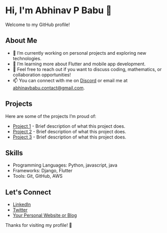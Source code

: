 # Hi, I'm Abhinav P Babu 👋

Welcome to my GitHub profile! 

## About Me

- 🔭 I’m currently working on personal projects and exploring new technologies.
- 🌱 I’m learning more about Flutter and mobile app development.
- 💬 Feel free to reach out if you want to discuss coding, mathematics, or collaboration opportunities!
- 📫 You can connect with me on [Discord](your-discord-link) or email me at [abhinavbabu.contact@gmail.com](mailto:abhinavbabu.contact@gmail.com).

## Projects

Here are some of the projects I’m proud of:

- [Project 1](link-to-your-project) - Brief description of what this project does.
- [Project 2](link-to-your-project) - Brief description of what this project does.
- [Project 3](link-to-your-project) - Brief description of what this project does.

## Skills

- Programming Languages: Python, javascript, java 
- Frameworks: Django, Flutter
- Tools: Git, GitHub, AWS

## Let's Connect

- [LinkedIn](your-linkedin-profile)
- [Twitter](your-twitter-handle)
- [Your Personal Website or Blog](your-website)

Thanks for visiting my profile! 🚀

